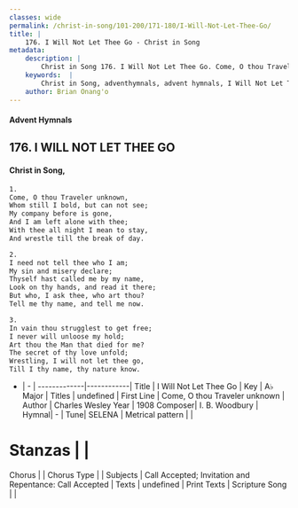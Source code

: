 ```yaml
---
classes: wide
permalink: /christ-in-song/101-200/171-180/I-Will-Not-Let-Thee-Go/
title: |
    176. I Will Not Let Thee Go - Christ in Song
metadata:
    description: |
        Christ in Song 176. I Will Not Let Thee Go. Come, O thou Traveler unknown, Whom still I bold, but can not see; My company before is gone, And I am left alone with thee; With thee all night I mean to stay, And wrestle till the break of day.
    keywords:  |
        Christ in Song, adventhymnals, advent hymnals, I Will Not Let Thee Go, Come, O thou Traveler unknown. 
    author: Brian Onang'o
---
```


#### Advent Hymnals
## 176. I WILL NOT LET THEE GO
####  Christ in Song,

```txt
1.
Come, O thou Traveler unknown,
Whom still I bold, but can not see;
My company before is gone,
And I am left alone with thee;
With thee all night I mean to stay,
And wrestle till the break of day.

2.
I need not tell thee who I am;
My sin and misery declare;
Thyself hast called me by my name,
Look on thy hands, and read it there;
But who, I ask thee, who art thou?
Tell me thy name, and tell me now.

3.
In vain thou strugglest to get free;
I never will unloose my hold;
Art thou the Man that died for me?
The secret of thy love unfold;
Wrestling, I will not let thee go,
Till I thy name, thy nature know.

```

- |   -  |
-------------|------------|
Title | I Will Not Let Thee Go |
Key | A♭ Major |
Titles | undefined |
First Line | Come, O thou Traveler unknown |
Author | Charles Wesley
Year | 1908
Composer| I. B. Woodbury |
Hymnal|  - |
Tune| SELENA |
Metrical pattern | |
# Stanzas |  |
Chorus |  |
Chorus Type |  |
Subjects | Call Accepted; Invitation and Repentance: Call Accepted |
Texts | undefined |
Print Texts | 
Scripture Song |  |
    

